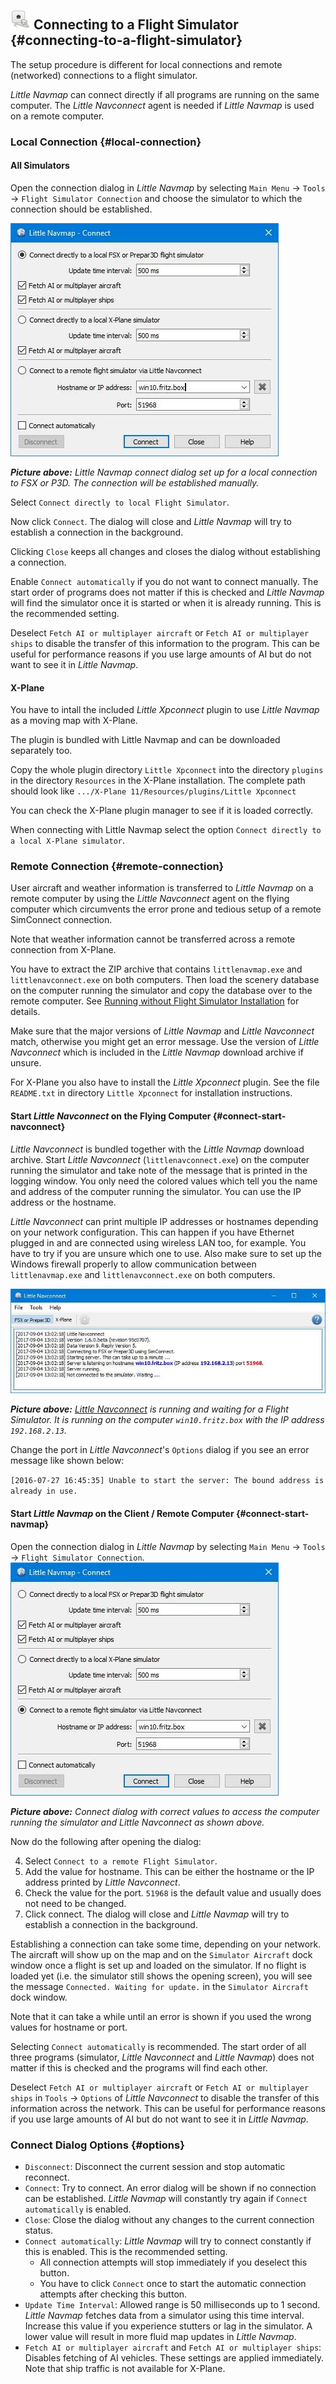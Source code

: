 ## ![Flight Simulator Connection](../images/icons/network.png "Flight Simulator Connection") Connecting to a Flight Simulator {#connecting-to-a-flight-simulator}

The setup procedure is different for local connections and remote (networked) connections to a flight simulator.

_Little Navmap_ can connect directly if all programs are running on the same computer. The _Little Navconnect_ agent is needed if _Little Navmap_ is used on a remote computer.

### Local Connection {#local-connection}

#### All Simulators

Open the connection dialog in _Little Navmap_ by selecting `Main Menu` -&gt; `Tools` -&gt; `Flight Simulator Connection` and choose the simulator to which the connection should be established.

![Little Navmap Connect Dialog](../images/connectlocal.jpg "Little Navmap Connect Dialog")

_**Picture above:** Little Navmap connect dialog set up for a local connection to FSX or P3D. The connection will be established manually._

Select `Connect directly to local Flight Simulator`.

Now click `Connect`. The dialog will close and _Little Navmap_ will try to establish a connection in the background.

Clicking `Close` keeps all changes and closes the dialog without establishing a connection.

Enable `Connect automatically` if you do not want to connect manually. The start order of programs does not matter if this is checked and _Little Navmap_ will find the simulator once it is started or when it is already running. This is the recommended setting.

Deselect `Fetch AI or multiplayer aircraft` or `Fetch AI or multiplayer ships` to disable the transfer of this information to the program. This can be useful for performance reasons if you use large amounts of AI but do not want to see it in _Little Navmap_.

#### X-Plane

You have to intall the included *Little Xpconnect* plugin to use *Little Navmap* as a moving map with X-Plane.

The plugin is bundled with Little Navmap and can be downloaded separately too.

Copy the whole plugin directory `Little Xpconnect` into the directory `plugins`
in the directory `Resources` in the X-Plane installation. The complete path
should look like `.../X-Plane 11/Resources/plugins/Little Xpconnect`

You can check the X-Plane plugin manager to see if it is loaded  correctly.

When connecting with Little Navmap select the option `Connect directly to a local
X-Plane simulator`.

### Remote Connection {#remote-connection}

User aircraft and weather information is transferred to _Little Navmap_ on a remote computer by using the _Little Navconnect_ agent on the flying computer which circumvents the error prone and tedious setup of a remote SimConnect connection.

Note that weather information cannot be transferred  across a remote connection from X-Plane.

You have to extract the ZIP archive that contains `littlenavmap.exe` and `littlenavconnect.exe` on both computers. Then load the scenery database on the computer running the simulator and copy the database over to the remote computer. See [Running without Flight Simulator Installation](RUNNOSIM.md) for details.

Make sure that the major versions of _Little Navmap_ and _Little Navconnect_ match, otherwise you might get an error message. Use the version of _Little Navconnect_ which is included in the _Little Navmap_ download archive if unsure.

For X-Plane you also have to install the *Little Xpconnect* plugin. See the file `README.txt` in directory `Little Xpconnect` for installation instructions.

#### Start _Little Navconnect_ on the Flying Computer {#connect-start-navconnect}

_Little Navconnect_ is bundled together with the _Little Navmap_ download archive. Start _Little Navconnect_ \(`littlenavconnect.exe`\) on the computer running the simulator and take note of the message that is printed in the logging window. You only need the colored values which tell you the name and address of the computer running the simulator. You can use the IP address or the hostname.

_Little Navconnect_ can print multiple IP addresses or hostnames depending on your network configuration. This can happen if you have Ethernet plugged in and are connected using wireless LAN too, for example. You have to try if you are unsure which one to use. Also make sure to set up the Windows firewall properly to allow communication between `littlenavmap.exe` and `littlenavconnect.exe` on both computers.

![Little Navconnect](../images/littlenavconnect.jpg "Little Navconnect")

_**Picture above:** _[_Little Navconnect_](https://albar965.github.io/littlenavconnect.html)_ is running and waiting for a Flight Simulator. It is running on the computer _`win10.fritz.box`_ with the IP address _`192.168.2.13`_._

Change the port in _Little Navconnect_'s `Options` dialog if you see an error message like shown below:

`[2016-07-27 16:45:35] Unable to start the server: The bound address is already in use.`

#### Start _Little Navmap_ on the Client / Remote Computer {#connect-start-navmap}

Open the connection dialog in _Little Navmap_ by selecting `Main Menu` -&gt; `Tools` -&gt; `Flight Simulator Connection`.
![Little Navmap Connect Dialog](../images/connect.jpg "Little Navmap Connect Dialog")

_**Picture above:** Connect dialog with correct values to access the computer running the simulator and Little Navconnect as shown above._

Now do the following after opening the dialog:

4. Select `Connect to a remote Flight Simulator`.
5. Add the value for hostname. This can be either the hostname or the IP address printed by _Little Navconnect_.
6. Check the value for the port. `51968` is the default value and usually does not need to be changed.
7. Click connect. The dialog will close and _Little Navmap_ will try to establish a connection in the background.

Establishing a connection can take some time, depending on your network. The aircraft will show up on the map and on the `Simulator Aircraft` dock window once a flight is set up and loaded on the simulator. If no flight is loaded yet \(i.e. the simulator still shows the opening screen\), you will see the message `Connected. Waiting for update.` in the `Simulator Aircraft` dock window.

Note that it can take a while until an error is shown if you used the wrong values for hostname or port.

Selecting `Connect automatically` is recommended. The start order of all three programs \(simulator, _Little Navconnect_ and _Little Navmap_\) does not matter if this is checked and the programs will find each other.

Deselect `Fetch AI or multiplayer aircraft` or `Fetch AI or multiplayer ships` in `Tools` -&gt; `Options` of _Little Navconnect_ to disable the transfer of this information across the network. This can be useful for performance reasons if you use large amounts of AI but do not want to see it in _Little Navmap_.

### Connect Dialog Options {#options}

* `Disconnect`: Disconnect the current session and stop automatic reconnect.
* `Connect`: Try to connect. An error dialog will be shown if no connection can be established. _Little Navmap_ will constantly try again if `Connect automatically` is enabled.
* `Close`: Close the dialog without any changes to the current connection status.
* `Connect automatically`: _Little Navmap_ will try to connect constantly if this is enabled. This is the recommended setting.
  * All connection attempts will stop immediately if you deselect this button.
  * You have to click `Connect` once to start the automatic connection attempts after checking this button.
* `Update Time Interval`: Allowed range is 50 milliseconds up to 1 second. _Little Navmap_ fetches data from a simulator using this time interval. Increase this value if you experience stutters or lag in the simulator. A lower value will result in more fluid map updates in _Little Navmap_.
* `Fetch AI or multiplayer aircraft` and `Fetch AI or multiplayer ships`: Disables fetching of AI vehicles. These settings are applied immediately. Note that ship traffic is not available for X-Plane.

